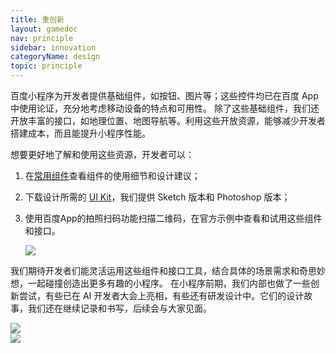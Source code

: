 ```yaml
---
title: 重创新
layout: gamedoc
nav: principle
sidebar: innovation
categoryName: design
topic: principle
---
```


百度小程序为开发者提供基础组件，如按钮、图片等；这些控件均已在百度 App 中使用论证，充分地考虑移动设备的特点和可用性。
除了这些基础组件，我们还开放丰富的接口，如地理位置、地图导航等。利用这些开放资源，能够减少开发者搭建成本，而且能提升小程序性能。


想要更好地了解和使用这些资源，开发者可以：
1. 在[常用组件](../../component/topnav/)查看组件的使用细节和设计建议；
2. 下载设计所需的 <a href="https://smartprogram.baidu.com/docs/design/resource/uikit/">UI Kit</a>，我们提供 Sketch 版本和 Photoshop 版本；
3. 使用百度App的拍照扫码功能扫描二维码，在官方示例中查看和试用这些组件和接口。

	<div class="m-doc-custom-examples-correct">
		<img src="/img/design/principle/3-1.png">
	</div>


我们期待开发者们能灵活运用这些组件和接口工具，结合具体的场景需求和奇思妙想，一起碰撞创造出更多有趣的小程序。
在小程序前期，我们内部也做了一些创新尝试，有些已在 AI 开发者大会上亮相，有些还有研发设计中。它们的设计故事，我们还在继续记录和书写，后续会与大家见面。

<div class="m-doc-custom-examples-correct">
		<img src="/img/design/principle/3-2.png">
</div>
<div class="m-doc-custom-examples-correct">
		<img src="/img/design/principle/3-3.png">
</div>
